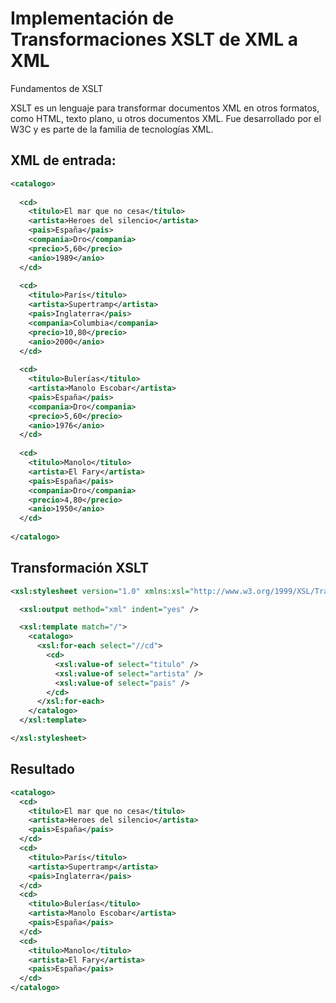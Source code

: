 # Implementación de Transformaciones XSLT de XML a XML


Fundamentos de XSLT

XSLT es un lenguaje para transformar documentos XML en otros formatos, como HTML, texto plano, u otros documentos XML. Fue desarrollado por el W3C y es parte de la familia de tecnologías XML.

## XML de entrada:

```xml
<catalogo>
  
  <cd>
    <titulo>El mar que no cesa</titulo>
    <artista>Heroes del silencio</artista>
    <pais>España</pais>
    <compania>Dro</compania>
    <precio>5,60</precio>
    <anio>1989</anio>
  </cd>
  
  <cd>
    <titulo>París</titulo>
    <artista>Supertramp</artista>
    <pais>Inglaterra</pais>
    <compania>Columbia</compania>
    <precio>10,80</precio>
    <anio>2000</anio>
  </cd>
  
  <cd>
    <titulo>Bulerías</titulo>
    <artista>Manolo Escobar</artista>
    <pais>España</pais>
    <compania>Dro</compania>
    <precio>5,60</precio>
    <anio>1976</anio>
  </cd>
  
  <cd>
    <titulo>Manolo</titulo>
    <artista>El Fary</artista>
    <pais>España</pais>
    <compania>Dro</compania>
    <precio>4,80</precio>
    <anio>1950</anio>
  </cd>
  
</catalogo>
```

## Transformación XSLT

```xml
<xsl:stylesheet version="1.0" xmlns:xsl="http://www.w3.org/1999/XSL/Transform">

  <xsl:output method="xml" indent="yes" />

  <xsl:template match="/">
    <catalogo>
      <xsl:for-each select="//cd">
        <cd>
          <xsl:value-of select="titulo" />
          <xsl:value-of select="artista" />
          <xsl:value-of select="pais" />
        </cd>
      </xsl:for-each>
    </catalogo>
  </xsl:template>

</xsl:stylesheet>
```

## Resultado

```xml
<catalogo>
  <cd>
    <titulo>El mar que no cesa</titulo>
    <artista>Heroes del silencio</artista>
    <pais>España</pais>
  </cd>
  <cd>
    <titulo>París</titulo>
    <artista>Supertramp</artista>
    <pais>Inglaterra</pais>
  </cd>
  <cd>
    <titulo>Bulerías</titulo>
    <artista>Manolo Escobar</artista>
    <pais>España</pais>
  </cd>
  <cd>
    <titulo>Manolo</titulo>
    <artista>El Fary</artista>
    <pais>España</pais>
  </cd>
</catalogo>
```